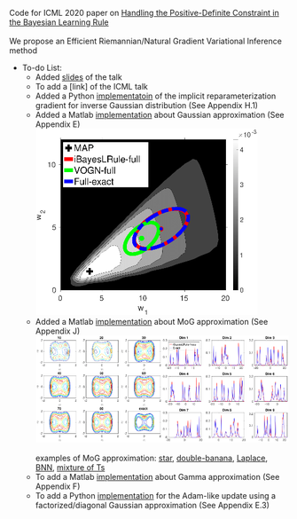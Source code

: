 Code for ICML 2020 paper on [Handling the Positive-Definite Constraint in the Bayesian Learning Rule](https://arxiv.org/abs/2002.10060)
<br />  
We propose an Efficient Riemannian/Natural Gradient Variational Inference method
* To-do List:
  * Added [slides](https://github.com/yorkerlin/iBayesLRule/blob/master/slides.pdf) of the talk 
  * To add a [link] of the ICML talk
  * Added a Python [implementatoin](https://github.com/yorkerlin/iBayesLRule/tree/master/inverse_gauss/) of the implicit reparameterization gradient for inverse Gaussian distribution (See Appendix H.1)
  * Added a Matlab [implementation](https://github.com/yorkerlin/iBayesLRule/tree/master/gauss) about Gaussian approximation (See Appendix E) 
 ![](./plots/blr2d_full.png) 
  * Added a Matlab [implementation](https://github.com/yorkerlin/iBayesLRule/tree/master/MoG) about  MoG approximation (See Appendix J)
 ![](./plots/MOG.png) <br />  
 examples of MoG approximation:
 [star](https://github.com/yorkerlin/iBayesLRule/blob/master/MoG/star.m), [double-banana](https://github.com/yorkerlin/iBayesLRule/blob/master/MoG/doublebanana.m), [Laplace](https://github.com/yorkerlin/iBayesLRule/blob/master/MoG/laplace.m), [BNN](https://github.com/yorkerlin/iBayesLRule/blob/master/MoG/bnn.m), [mixture of Ts](https://github.com/yorkerlin/iBayesLRule/blob/master/MoG/mixT_demo20d.m)
  * To add a Matlab [implementation](https://github.com/yorkerlin/iBayesLRule/) about Gamma approximation (See Appendix F)
  * To add a Python [implementation](https://github.com/yorkerlin/iBayesLRule/) for the Adam-like update using a factorized/diagonal Gaussian approximation (See Appendix E.3)

